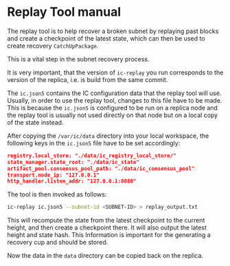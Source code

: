 # Replay Tool manual

The replay tool is to help recover a broken subnet by replaying past blocks
and create a checkpoint of the latest state, which can then be used to
create recovery `CatchUpPackage`.

This is a vital step in the subnet recovery process.

It is very important, that the version of `ic-replay` you run corresponds to the version of the replica, i.e. is build from the same commit.

The `ic.json5` contains the IC configuration data that the replay tool will use.
Usually, in order to use the replay tool, changes to this file have to be made. This is because the `ic.json5` is configured to be run on a replica node and the replay tool is usually not used directly on that node but on a local copy of the state instead.

After copying the `/var/ic/data` directory into your local workspace, the following keys in the `ic.json5` file have to be set accordingly:

```json
registry.local_store: "./data/ic_registry_local_store/"
state_manager.state_root: "./data/ic_state"
artifact_pool.consensus_pool_path: "./data/ic_consensus_pool"
transport.node_ip: "127.0.0.1"
http_handler.listen_addr: "127.0.0.1:8080"
```

The tool is then invoked as follows:

```bash
ic-replay ic.json5 --subnet-id <SUBNET-ID> > replay_output.txt
```

This will recompute the state from the latest checkpoint to the current height, and then create a checkpoint there.
It will also output the latest height and state hash.
This Information is important for the generating a recovery cup and should be stored.

Now the data in the `data` directory can be copied back on the replica.


